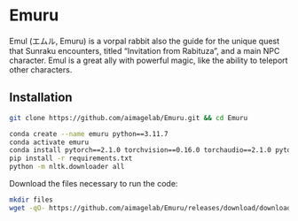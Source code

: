 # Emuru
Emul (エムル, Emuru) is a vorpal rabbit also the guide for the unique quest that Sunraku encounters, titled “Invitation from Rabituza”, and a main NPC character. Emul is a great ally with powerful magic, like the ability to teleport other characters.

## Installation
```bash
git clone https://github.com/aimagelab/Emuru.git && cd Emuru
```

```bash
conda create --name emuru python==3.11.7
conda activate emuru
conda install pytorch==2.1.0 torchvision==0.16.0 torchaudio==2.1.0 pytorch-cuda=12.1 -c pytorch -c nvidia -y
pip install -r requirements.txt
python -m nltk.downloader all
```

Download the files necessary to run the code:
```bash
mkdir files
wget -qO- https://github.com/aimagelab/Emuru/releases/download/download/font_square.tar.gz | tar xvz -C files
```
